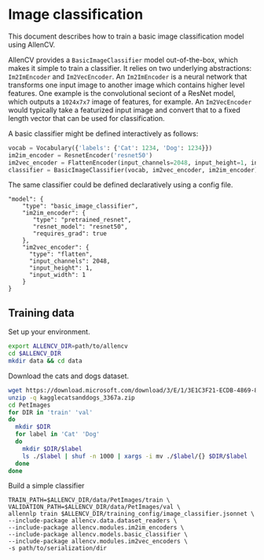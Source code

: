 # Image classification

This document describes how to train a basic image classification model using AllenCV.

AllenCV provides a `BasicImageClassifier` model out-of-the-box, which makes it simple to train
a classifier. It relies on two underlying abstractions: `Im2ImEncoder` and `Im2VecEncoder`. An
`Im2ImEncoder` is a neural network that transforms one input image to another image which
contains higher level features. One example is the convolutional seciont of a ResNet model,
which outputs a `1024x7x7` image of features, for example. An `Im2VecEncoder` would typically
take a featurized input image and convert that to a fixed length vector that can be used
for classification.

A basic classifier might be defined interactively as follows:

```python
vocab = Vocabulary({'labels': {'Cat': 1234, 'Dog': 1234}})
im2im_encoder = ResnetEncoder('resnet50')
im2vec_encoder = FlattenEncoder(input_channels=2048, input_height=1, input_width=1)
classifier = BasicImageClassifier(vocab, im2vec_encoder, im2im_encoder)
```

The same classifier could be defined declaratively using a config file.

```
"model": {
    "type": "basic_image_classifier",
    "im2im_encoder": {
       "type": "pretrained_resnet",
       "resnet_model": "resnet50",
       "requires_grad": true
    },
    "im2vec_encoder": {
      "type": "flatten",
      "input_channels": 2048,
      "input_height": 1,
      "input_width": 1
    }
}
```


## Training data

Set up your environment.

```bash
export ALLENCV_DIR=path/to/allencv
cd $ALLENCV_DIR
mkdir data && cd data
```

Download the cats and dogs dataset.

```bash
wget https://download.microsoft.com/download/3/E/1/3E1C3F21-ECDB-4869-8368-6DEBA77B919F/kagglecatsanddogs_3367a.zip
unzip -q kagglecatsanddogs_3367a.zip
cd PetImages
for DIR in 'train' 'val'
do
  mkdir $DIR
  for label in 'Cat' 'Dog'
  do
    mkdir $DIR/$label
    ls ./$label | shuf -n 1000 | xargs -i mv ./$label/{} $DIR/$label
  done
done
```

Build a simple classifier

```
TRAIN_PATH=$ALLENCV_DIR/data/PetImages/train \
VALIDATION_PATH=$ALLENCV_DIR/data/PetImages/val \
allennlp train $ALLENCV_DIR/training_config/image_classifier.jsonnet \
--include-package allencv.data.dataset_readers \
--include-package allencv.modules.im2im_encoders \
--include-package allencv.models.basic_classifier \
--include-package allencv.modules.im2vec_encoders \
-s path/to/serialization/dir
```